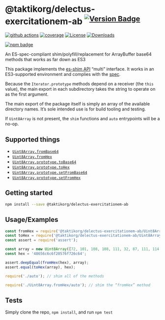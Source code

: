 # @taktikorg/delectus-exercitationem-ab <sup>[![Version Badge][npm-version-svg]][package-url]</sup>

[![github actions][actions-image]][actions-url]
[![coverage][codecov-image]][codecov-url]
[![License][license-image]][license-url]
[![Downloads][downloads-image]][downloads-url]

[![npm badge][npm-badge-png]][package-url]

An ES-spec-compliant shim/polyfill/replacement for ArrayBuffer base64 methods that works as far down as ES3

This package implements the [es-shim API](https://github.com/es-shims/api) “multi” interface. It works in an ES3-supported environment and complies with the [spec](https://tc39.es/proposal-arraybuffer-base64/).

Because the `Iterator.prototype` methods depend on a receiver (the `this` value), the main export in each subdirectory takes the string to operate on as the first argument.

The main export of the package itself is simply an array of the available directory names. It’s sole intended use is for build tooling and testing.

If `Uint8Array` is not present, the `shim` functions and `auto` entrypoints will be a no-op.

## Supported things

 - [`Uint8Array.fromBase64`](https://tc39.es/proposal-arraybuffer-base64/spec/#sec-uint8array.frombase64)
 - [`Uint8Array.fromHex`](https://tc39.es/proposal-arraybuffer-base64/spec/#sec-uint8array.fromhex)
 - [`Uint8Array.prototype.toBase64`](https://tc39.es/proposal-arraybuffer-base64/spec/#sec-uint8array.prototype.tobase64)
 - [`Uint8Array.prototype.toHex`](https://tc39.es/proposal-arraybuffer-base64/spec/#sec-uint8array.prototype.tohex)
 - [`Uint8Array.prototype.setFromBase64`](https://tc39.es/proposal-arraybuffer-base64/spec/#sec-uint8array.prototype.setfrombase64)
 - [`Uint8Array.prototype.setFromHex`](https://tc39.es/proposal-arraybuffer-base64/spec/#sec-uint8array.prototype.setfromhex)

## Getting started

```sh
npm install --save @taktikorg/delectus-exercitationem-ab
```

## Usage/Examples

```js
const fromHex = require('@taktikorg/delectus-exercitationem-ab/Uint8Array.fromHex');
const toHex = require('@taktikorg/delectus-exercitationem-ab/Uint8Array.prototype.toHex');
const assert = require('assert');

const array = new Uint8Array([72, 101, 108, 108, 111, 32, 87, 111, 114, 108, 100]);
const hex = '48656c6c6f20576f726c64';

assert.deepEqual(fromHex(hex), array);
assert.equal(toHex(array), hex);
```

```js
require('./auto'); // shim all of the methods

require('./Uint8Array.fromHex/auto'); // shim the “fromHex” method
```

## Tests
Simply clone the repo, `npm install`, and run `npm test`

[package-url]: https://npmjs.org/package/@taktikorg/delectus-exercitationem-ab
[npm-version-svg]: https://versionbadg.es/es-shims/@taktikorg/delectus-exercitationem-ab.svg
[deps-svg]: https://david-dm.org/es-shims/@taktikorg/delectus-exercitationem-ab.svg
[deps-url]: https://david-dm.org/es-shims/@taktikorg/delectus-exercitationem-ab
[dev-deps-svg]: https://david-dm.org/es-shims/@taktikorg/delectus-exercitationem-ab/dev-status.svg
[dev-deps-url]: https://david-dm.org/es-shims/@taktikorg/delectus-exercitationem-ab#info=devDependencies
[npm-badge-png]: https://nodei.co/npm/@taktikorg/delectus-exercitationem-ab.png?downloads=true&stars=true
[license-image]: https://img.shields.io/npm/l/@taktikorg/delectus-exercitationem-ab.svg
[license-url]: LICENSE
[downloads-image]: https://img.shields.io/npm/dm/@taktikorg/delectus-exercitationem-ab.svg
[downloads-url]: https://npm-stat.com/charts.html?package=@taktikorg/delectus-exercitationem-ab
[codecov-image]: https://codecov.io/gh/es-shims/@taktikorg/delectus-exercitationem-ab/branch/main/graphs/badge.svg
[codecov-url]: https://app.codecov.io/gh/es-shims/@taktikorg/delectus-exercitationem-ab/
[actions-image]: https://img.shields.io/endpoint?url=https://github-actions-badge-u3jn4tfpocch.runkit.sh/es-shims/@taktikorg/delectus-exercitationem-ab
[actions-url]: https://github.com/taktikorg/delectus-exercitationem-ab/actions

